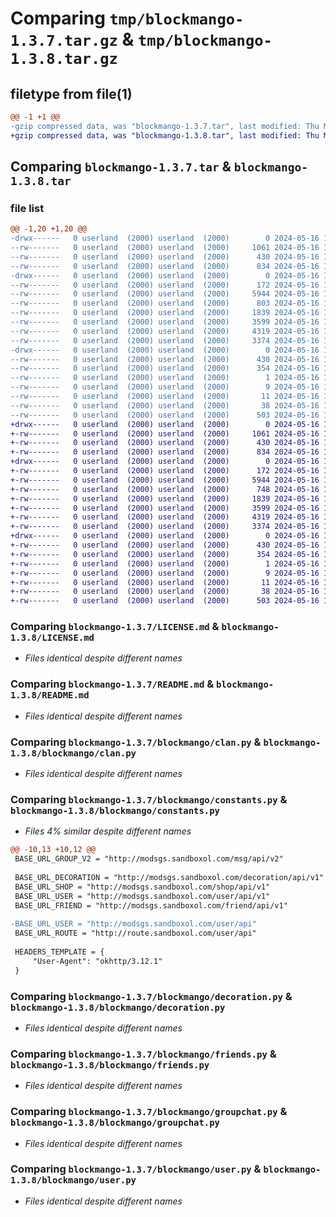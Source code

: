 # Comparing `tmp/blockmango-1.3.7.tar.gz` & `tmp/blockmango-1.3.8.tar.gz`

## filetype from file(1)

```diff
@@ -1 +1 @@
-gzip compressed data, was "blockmango-1.3.7.tar", last modified: Thu May 16 19:18:20 2024, max compression
+gzip compressed data, was "blockmango-1.3.8.tar", last modified: Thu May 16 19:39:23 2024, max compression
```

## Comparing `blockmango-1.3.7.tar` & `blockmango-1.3.8.tar`

### file list

```diff
@@ -1,20 +1,20 @@
-drwx------   0 userland  (2000) userland  (2000)        0 2024-05-16 19:18:20.905168 blockmango-1.3.7/
--rw-------   0 userland  (2000) userland  (2000)     1061 2024-05-16 17:46:17.000000 blockmango-1.3.7/LICENSE.md
--rw-------   0 userland  (2000) userland  (2000)      430 2024-05-16 19:18:20.905168 blockmango-1.3.7/PKG-INFO
--rw-------   0 userland  (2000) userland  (2000)      834 2024-05-16 17:43:12.000000 blockmango-1.3.7/README.md
-drwx------   0 userland  (2000) userland  (2000)        0 2024-05-16 19:18:20.885168 blockmango-1.3.7/blockmango/
--rw-------   0 userland  (2000) userland  (2000)      172 2024-05-16 19:13:31.000000 blockmango-1.3.7/blockmango/__init__.py
--rw-------   0 userland  (2000) userland  (2000)     5944 2024-05-16 19:13:31.000000 blockmango-1.3.7/blockmango/clan.py
--rw-------   0 userland  (2000) userland  (2000)      803 2024-05-16 19:13:31.000000 blockmango-1.3.7/blockmango/constants.py
--rw-------   0 userland  (2000) userland  (2000)     1839 2024-05-16 19:13:31.000000 blockmango-1.3.7/blockmango/decoration.py
--rw-------   0 userland  (2000) userland  (2000)     3599 2024-05-16 19:13:31.000000 blockmango-1.3.7/blockmango/friends.py
--rw-------   0 userland  (2000) userland  (2000)     4319 2024-05-16 19:13:31.000000 blockmango-1.3.7/blockmango/groupchat.py
--rw-------   0 userland  (2000) userland  (2000)     3374 2024-05-16 19:13:31.000000 blockmango-1.3.7/blockmango/user.py
-drwx------   0 userland  (2000) userland  (2000)        0 2024-05-16 19:18:20.901168 blockmango-1.3.7/blockmango.egg-info/
--rw-------   0 userland  (2000) userland  (2000)      430 2024-05-16 19:18:20.000000 blockmango-1.3.7/blockmango.egg-info/PKG-INFO
--rw-------   0 userland  (2000) userland  (2000)      354 2024-05-16 19:18:20.000000 blockmango-1.3.7/blockmango.egg-info/SOURCES.txt
--rw-------   0 userland  (2000) userland  (2000)        1 2024-05-16 19:18:20.000000 blockmango-1.3.7/blockmango.egg-info/dependency_links.txt
--rw-------   0 userland  (2000) userland  (2000)        9 2024-05-16 19:18:20.000000 blockmango-1.3.7/blockmango.egg-info/requires.txt
--rw-------   0 userland  (2000) userland  (2000)       11 2024-05-16 19:18:20.000000 blockmango-1.3.7/blockmango.egg-info/top_level.txt
--rw-------   0 userland  (2000) userland  (2000)       38 2024-05-16 19:18:20.909168 blockmango-1.3.7/setup.cfg
--rw-------   0 userland  (2000) userland  (2000)      503 2024-05-16 19:18:13.000000 blockmango-1.3.7/setup.py
+drwx------   0 userland  (2000) userland  (2000)        0 2024-05-16 19:39:23.465167 blockmango-1.3.8/
+-rw-------   0 userland  (2000) userland  (2000)     1061 2024-05-16 17:46:17.000000 blockmango-1.3.8/LICENSE.md
+-rw-------   0 userland  (2000) userland  (2000)      430 2024-05-16 19:39:23.465167 blockmango-1.3.8/PKG-INFO
+-rw-------   0 userland  (2000) userland  (2000)      834 2024-05-16 17:43:12.000000 blockmango-1.3.8/README.md
+drwx------   0 userland  (2000) userland  (2000)        0 2024-05-16 19:39:23.441167 blockmango-1.3.8/blockmango/
+-rw-------   0 userland  (2000) userland  (2000)      172 2024-05-16 19:13:31.000000 blockmango-1.3.8/blockmango/__init__.py
+-rw-------   0 userland  (2000) userland  (2000)     5944 2024-05-16 19:13:31.000000 blockmango-1.3.8/blockmango/clan.py
+-rw-------   0 userland  (2000) userland  (2000)      748 2024-05-16 19:37:41.000000 blockmango-1.3.8/blockmango/constants.py
+-rw-------   0 userland  (2000) userland  (2000)     1839 2024-05-16 19:13:31.000000 blockmango-1.3.8/blockmango/decoration.py
+-rw-------   0 userland  (2000) userland  (2000)     3599 2024-05-16 19:13:31.000000 blockmango-1.3.8/blockmango/friends.py
+-rw-------   0 userland  (2000) userland  (2000)     4319 2024-05-16 19:13:31.000000 blockmango-1.3.8/blockmango/groupchat.py
+-rw-------   0 userland  (2000) userland  (2000)     3374 2024-05-16 19:13:31.000000 blockmango-1.3.8/blockmango/user.py
+drwx------   0 userland  (2000) userland  (2000)        0 2024-05-16 19:39:23.461167 blockmango-1.3.8/blockmango.egg-info/
+-rw-------   0 userland  (2000) userland  (2000)      430 2024-05-16 19:39:23.000000 blockmango-1.3.8/blockmango.egg-info/PKG-INFO
+-rw-------   0 userland  (2000) userland  (2000)      354 2024-05-16 19:39:23.000000 blockmango-1.3.8/blockmango.egg-info/SOURCES.txt
+-rw-------   0 userland  (2000) userland  (2000)        1 2024-05-16 19:39:23.000000 blockmango-1.3.8/blockmango.egg-info/dependency_links.txt
+-rw-------   0 userland  (2000) userland  (2000)        9 2024-05-16 19:39:23.000000 blockmango-1.3.8/blockmango.egg-info/requires.txt
+-rw-------   0 userland  (2000) userland  (2000)       11 2024-05-16 19:39:23.000000 blockmango-1.3.8/blockmango.egg-info/top_level.txt
+-rw-------   0 userland  (2000) userland  (2000)       38 2024-05-16 19:39:23.465167 blockmango-1.3.8/setup.cfg
+-rw-------   0 userland  (2000) userland  (2000)      503 2024-05-16 19:39:16.000000 blockmango-1.3.8/setup.py
```

### Comparing `blockmango-1.3.7/LICENSE.md` & `blockmango-1.3.8/LICENSE.md`

 * *Files identical despite different names*

### Comparing `blockmango-1.3.7/README.md` & `blockmango-1.3.8/README.md`

 * *Files identical despite different names*

### Comparing `blockmango-1.3.7/blockmango/clan.py` & `blockmango-1.3.8/blockmango/clan.py`

 * *Files identical despite different names*

### Comparing `blockmango-1.3.7/blockmango/constants.py` & `blockmango-1.3.8/blockmango/constants.py`

 * *Files 4% similar despite different names*

```diff
@@ -10,13 +10,12 @@
 BASE_URL_GROUP_V2 = "http://modsgs.sandboxol.com/msg/api/v2"
 
 BASE_URL_DECORATION = "http://modsgs.sandboxol.com/decoration/api/v1"
 BASE_URL_SHOP = "http://modsgs.sandboxol.com/shop/api/v1"
 BASE_URL_USER = "http://modsgs.sandboxol.com/user/api/v1"
 BASE_URL_FRIEND = "http://modsgs.sandboxol.com/friend/api/v1"
 
-BASE_URL_USER = "http://modsgs.sandboxol.com/user/api"
 BASE_URL_ROUTE = "http://route.sandboxol.com/user/api"
 
 HEADERS_TEMPLATE = {
     "User-Agent": "okhttp/3.12.1"
 }
```

### Comparing `blockmango-1.3.7/blockmango/decoration.py` & `blockmango-1.3.8/blockmango/decoration.py`

 * *Files identical despite different names*

### Comparing `blockmango-1.3.7/blockmango/friends.py` & `blockmango-1.3.8/blockmango/friends.py`

 * *Files identical despite different names*

### Comparing `blockmango-1.3.7/blockmango/groupchat.py` & `blockmango-1.3.8/blockmango/groupchat.py`

 * *Files identical despite different names*

### Comparing `blockmango-1.3.7/blockmango/user.py` & `blockmango-1.3.8/blockmango/user.py`

 * *Files identical despite different names*

